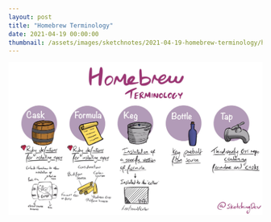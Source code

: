```yaml
---
layout: post
title: "Homebrew Terminology"
date: 2021-04-19 00:00:00
thumbnail: /assets/images/sketchnotes/2021-04-19-homebrew-terminology/homebrew-terminology-thumbnail.jpeg
---
```


![{{page.title}}](/assets/images/sketchnotes/2021-04-19-homebrew-terminology/homebrew-terminology.jpeg)